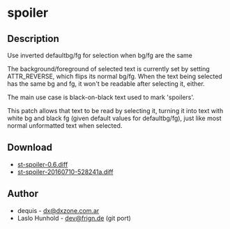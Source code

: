 spoiler
=======

Description
-----------

Use inverted defaultbg/fg for selection when bg/fg are the same

The background/foreground of selected text is currently set by setting
ATTR_REVERSE, which flips its normal bg/fg. When the text being selected
has the same bg and fg, it won't be readable after selecting it, either.

The main use case is black-on-black text used to mark 'spoilers'.

This patch allows that text to be read by selecting it, turning it into
text with white bg and black fg (given default values for defaultbg/fg),
just like most normal unformatted text when selected.

Download
--------

 * [st-spoiler-0.6.diff](st-spoiler-0.6.diff)
 * [st-spoiler-20160710-528241a.diff](st-spoiler-20160710-528241a.diff)

Author
------

 * dequis - dx@dxzone.com.ar
 * Laslo Hunhold - dev@frign.de (git port)
